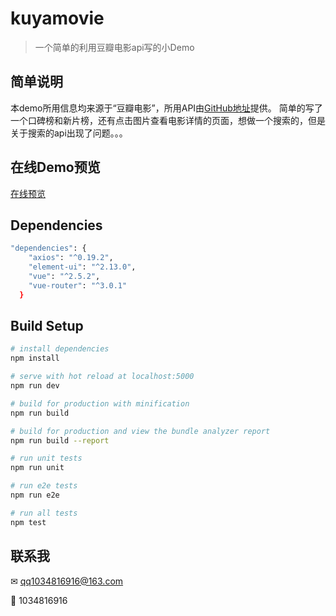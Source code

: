 # kuyamovie

> 一个简单的利用豆瓣电影api写的小Demo

## 简单说明
本demo所用信息均来源于“豆瓣电影”，所用API由[GitHub地址](https://github.com/zce/douban-api-docs/blob/master/docs/movie.md)提供。
简单的写了一个口碑榜和新片榜，还有点击图片查看电影详情的页面，想做一个搜索的，但是关于搜索的api出现了问题。。。

## 在线Demo预览
[在线预览](https://kuyaaaa.github.io/kuyamovie/dist/index.html)

## Dependencies
``` bash
"dependencies": {
    "axios": "^0.19.2",
    "element-ui": "^2.13.0",
    "vue": "^2.5.2",
    "vue-router": "^3.0.1"
  }
```

## Build Setup

``` bash
# install dependencies
npm install

# serve with hot reload at localhost:5000
npm run dev

# build for production with minification
npm run build

# build for production and view the bundle analyzer report
npm run build --report

# run unit tests
npm run unit

# run e2e tests
npm run e2e

# run all tests
npm test
```

## 联系我
✉ qq1034816916@163.com

🐧 1034816916
